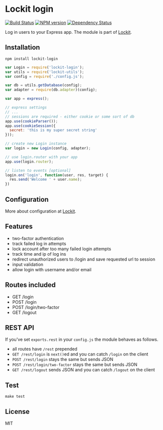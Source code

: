 # Lockit login

[![Build Status](https://travis-ci.org/zemirco/lockit-login.svg?branch=master)](https://travis-ci.org/zemirco/lockit-login)
[![NPM version](https://badge.fury.io/js/lockit-login.svg)](http://badge.fury.io/js/lockit-login)
[![Dependency Status](https://david-dm.org/zemirco/lockit-login.svg)](https://david-dm.org/zemirco/lockit-login)

Log in users to your Express app. The module is part of [Lockit](https://github.com/zemirco/lockit).

## Installation

`npm install lockit-login`

```js
var Login = require('lockit-login');
var utils = require('lockit-utils');
var config = require('./config.js');

var db = utils.getDatabase(config);
var adapter = require(db.adapter)(config);

var app = express();

// express settings
// ...
// sessions are required - either cookie or some sort of db
app.use(cookieParser());
app.use(cookieSession({
  secret: 'this is my super secret string'
}));

// create new Login instance
var login = new Login(config, adapter);

// use login.router with your app
app.use(login.router);

// listen to events [optional]
login.on('login', function(user, res, target) {
  res.send('Welcome ' + user.name);
})
```

## Configuration

More about configuration at [Lockit](https://github.com/zemirco/lockit).

## Features

- two-factor authentication
- track failed log in attempts
- lock account after too many failed login attempts
- track time and ip of log ins
- redirect unauthorized users to /login and save requested url to session
- input validation
- allow login with username and/or email

## Routes included

 - GET /login
 - POST /login
 - POST /login/two-factor
 - GET /logout

## REST API

If you've set `exports.rest` in your `config.js` the module behaves as follows.

 - all routes have `/rest` prepended
 - `GET /rest/login` is `next()`ed and you can catch `/login` on the client
 - `POST /rest/login` stays the same but sends JSON
 - `POST /rest/login/two-factor` stays the same but sends JSON
 - `GET /rest/logout` sends JSON and you can catch `/logout` on the client

## Test

`make test`

## License

MIT
